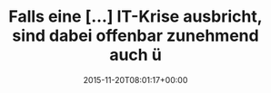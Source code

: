 ---
retweeted: false
source: <a href="http://corebird.baedert.org" rel="nofollow">Corebird</a>
entities:
  hashtags: []
  symbols: []
  user_mentions: []
  urls:
  - url: https://t.co/iCNQVqRqSO
    expanded_url: http://www.faz.net/aktuell/wirtschaft/it-gipfel-ich-braeuchte-von-ihnen-mal-eine-krisennummer-13921103.html
    display_url: faz.net/aktuell/wirtsc…
    indices:
    - '110'
    - '133'
display_text_range:
- '0'
- '133'
favorite_count: '0'
id_str: '667613670147563520'
truncated: false
retweet_count: '1'
id: '667613670147563520'
possibly_sensitive: false
created_at: Fri Nov 20 08:01:17 +0000 2015
favorited: false
full_text: Falls eine […] IT-Krise ausbricht, sind dabei offenbar zunehmend auch überraschende
  Abwehr-Allianzen denkbar.
lang: de
quote_url: http://www.faz.net/aktuell/wirtschaft/it-gipfel-ich-braeuchte-von-ihnen-mal-eine-krisennummer-13921103.html
tags:
- pesos/twitter
date: '2015-11-20T08:01:17+00:00'
src: https://twitter.com/bascht/status/667613670147563520
original_url: https://twitter.com/bascht/status/667613670147563520
type: twitter_tweet
text: Falls eine […] IT-Krise ausbricht, sind dabei offenbar zunehmend auch überraschende
  Abwehr-Allianzen denkbar.
title: Falls eine […] IT-Krise ausbricht, sind dabei offenbar zunehmend auch ü

---